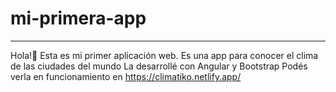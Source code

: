 # mi-primera-app
***
Hola!👋
Esta es mi primer aplicación web. Es una app para conocer el clima de las ciudades del mundo
La desarrollé con Angular y Bootstrap
Podés verla en funcionamiento en https://climatiko.netlify.app/
